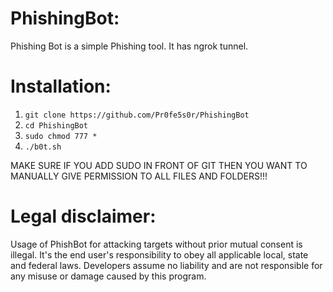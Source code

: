 # PhishingBot:
Phishing Bot is a simple Phishing tool. It has ngrok tunnel.

# Installation:
1. `git clone https://github.com/Pr0fe5s0r/PhishingBot`
2.  `cd PhishingBot`
3.  `sudo chmod 777 *`
4.  `./b0t.sh`

MAKE SURE IF YOU ADD SUDO IN FRONT OF GIT THEN YOU WANT TO MANUALLY GIVE PERMISSION TO ALL FILES AND FOLDERS!!!

# Legal disclaimer:
Usage of PhishBot for attacking targets without prior mutual consent is illegal. It's the end user's responsibility to obey all applicable local, state and federal laws. Developers assume no liability and are not responsible for any misuse or damage caused by this program.

